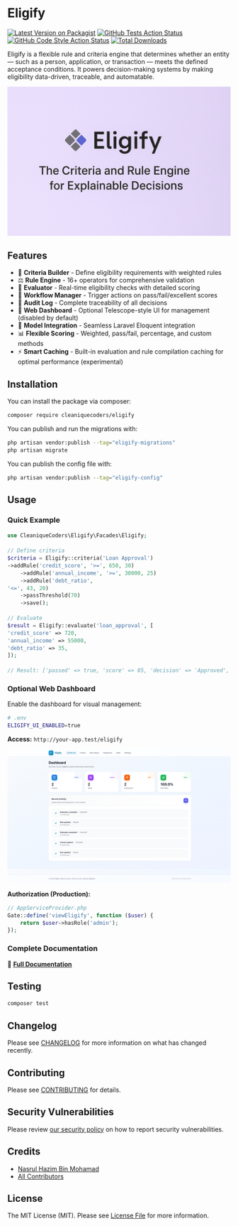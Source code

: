 # Eligify

[![Latest Version on Packagist](https://img.shields.io/packagist/v/cleaniquecoders/eligify.svg?style=flat-square)](https://packagist.org/packages/cleaniquecoders/eligify) [![GitHub Tests Action Status](https://img.shields.io/github/actions/workflow/status/cleaniquecoders/eligify/run-tests.yml?branch=main&label=tests&style=flat-square)](https://github.com/cleaniquecoders/eligify/actions?query=workflow%3Arun-tests+branch%3Amain) [![GitHub Code Style Action Status](https://img.shields.io/github/actions/workflow/status/cleaniquecoders/eligify/fix-php-code-style-issues.yml?branch=main&label=code%20style&style=flat-square)](https://github.com/cleaniquecoders/eligify/actions?query=workflow%3A"Fix+PHP+code+style+issues"+branch%3Amain) [![Total Downloads](https://img.shields.io/packagist/dt/cleaniquecoders/eligify.svg?style=flat-square)](https://packagist.org/packages/cleaniquecoders/eligify)

Eligify is a flexible rule and criteria engine that determines whether an entity — such as a person, application, or transaction — meets the defined acceptance conditions. It powers decision-making systems by making eligibility data-driven, traceable, and automatable.

![Eligify](screenshots/eligify-banner.png)

## Features

- 🧱 **Criteria Builder** - Define eligibility requirements with weighted rules
- ⚖️ **Rule Engine** - 16+ operators for comprehensive validation
- 🎯 **Evaluator** - Real-time eligibility checks with detailed scoring
- 🔄 **Workflow Manager** - Trigger actions on pass/fail/excellent scores
- 🧾 **Audit Log** - Complete traceability of all decisions
- 🎨 **Web Dashboard** - Optional Telescope-style UI for management (disabled by default)
- 🧩 **Model Integration** - Seamless Laravel Eloquent integration
- 📊 **Flexible Scoring** - Weighted, pass/fail, percentage, and custom methods
- ⚡ **Smart Caching** - Built-in evaluation and rule compilation caching for optimal performance (experimental)

## Installation

You can install the package via composer:

```bash
composer require cleaniquecoders/eligify
```

You can publish and run the migrations with:

```bash
php artisan vendor:publish --tag="eligify-migrations"
php artisan migrate
```

You can publish the config file with:

```bash
php artisan vendor:publish --tag="eligify-config"
```

## Usage

### Quick Example

```php
use CleaniqueCoders\Eligify\Facades\Eligify;

// Define criteria
$criteria = Eligify::criteria('Loan Approval')
->addRule('credit_score', '>=', 650, 30)
    ->addRule('annual_income', '>=', 30000, 25)
    ->addRule('debt_ratio',
'<=', 43, 20)
    ->passThreshold(70)
    ->save();

// Evaluate
$result = Eligify::evaluate('loan_approval', [
'credit_score' => 720,
'annual_income' => 55000,
'debt_ratio' => 35,
]);

// Result: ['passed' => true, 'score' => 85, 'decision' => 'Approved', ...]
```

### Optional Web Dashboard

Enable the dashboard for visual management:

```bash
# .env
ELIGIFY_UI_ENABLED=true
```

**Access:** `http://your-app.test/eligify`

![Dashboard](screenshots/01-dashboard-overview.png)

**Authorization (Production):**

```php
// AppServiceProvider.php
Gate::define('viewEligify', function ($user) {
    return $user->hasRole('admin');
});
```

### Complete Documentation

📖 **[Full Documentation](docs/README.md)**

## Testing

```bash
composer test
```

## Changelog

Please see [CHANGELOG](CHANGELOG.md) for more information on what has changed recently.

## Contributing

Please see [CONTRIBUTING](CONTRIBUTING.md) for details.

## Security Vulnerabilities

Please review [our security policy](../../security/policy) on how to report security vulnerabilities.

## Credits

- [Nasrul Hazim Bin Mohamad](https://github.com/nasrulhazim)
- [All Contributors](../../contributors)

## License

The MIT License (MIT). Please see [License File](LICENSE.md) for more information.
